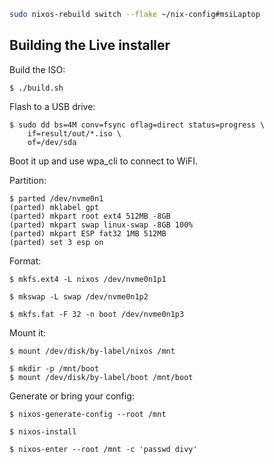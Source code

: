 ```sh
sudo nixos-rebuild switch --flake ~/nix-config#msiLaptop
```

## Building the Live installer

Build the ISO:

```
$ ./build.sh
```

Flash to a USB drive:

```
$ sudo dd bs=4M conv=fsync oflag=direct status=progress \
    if=result/out/*.iso \
    of=/dev/sda
```

Boot it up and use wpa_cli to connect to WiFI. 

Partition:

```
$ parted /dev/nvme0n1
(parted) mklabel gpt
(parted) mkpart root ext4 512MB -8GB
(parted) mkpart swap linux-swap -8GB 100%
(parted) mkpart ESP fat32 1MB 512MB
(parted) set 3 esp on
```


Format:
```
$ mkfs.ext4 -L nixos /dev/nvme0n1p1

$ mkswap -L swap /dev/nvme0n1p2

$ mkfs.fat -F 32 -n boot /dev/nvme0n1p3
```

Mount it:
```
$ mount /dev/disk/by-label/nixos /mnt

$ mkdir -p /mnt/boot
$ mount /dev/disk/by-label/boot /mnt/boot
```

Generate or bring your config:
```
$ nixos-generate-config --root /mnt
```

```
$ nixos-install

$ nixos-enter --root /mnt -c 'passwd divy'
```
